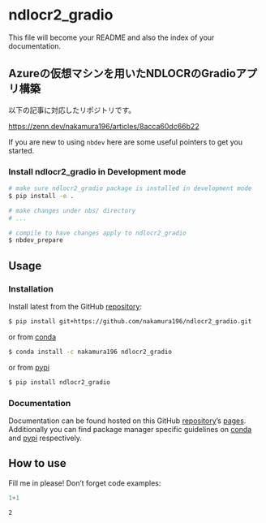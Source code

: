 ndlocr2_gradio
================

<!-- WARNING: THIS FILE WAS AUTOGENERATED! DO NOT EDIT! -->

This file will become your README and also the index of your
documentation.

## Azureの仮想マシンを用いたNDLOCRのGradioアプリ構築

以下の記事に対応したリポジトリです。

https://zenn.dev/nakamura196/articles/8acca60dc66b22

If you are new to using `nbdev` here are some useful pointers to get you
started.

### Install ndlocr2_gradio in Development mode

``` sh
# make sure ndlocr2_gradio package is installed in development mode
$ pip install -e .

# make changes under nbs/ directory
# ...

# compile to have changes apply to ndlocr2_gradio
$ nbdev_prepare
```

## Usage

### Installation

Install latest from the GitHub
[repository](https://github.com/nakamura196/ndlocr2_gradio):

``` sh
$ pip install git+https://github.com/nakamura196/ndlocr2_gradio.git
```

or from [conda](https://anaconda.org/nakamura196/ndlocr2_gradio)

``` sh
$ conda install -c nakamura196 ndlocr2_gradio
```

or from [pypi](https://pypi.org/project/ndlocr2_gradio/)

``` sh
$ pip install ndlocr2_gradio
```

### Documentation

Documentation can be found hosted on this GitHub
[repository](https://github.com/nakamura196/ndlocr2_gradio)’s
[pages](https://nakamura196.github.io/ndlocr2_gradio/). Additionally you
can find package manager specific guidelines on
[conda](https://anaconda.org/nakamura196/ndlocr2_gradio) and
[pypi](https://pypi.org/project/ndlocr2_gradio/) respectively.

## How to use

Fill me in please! Don’t forget code examples:

``` python
1+1
```

    2
